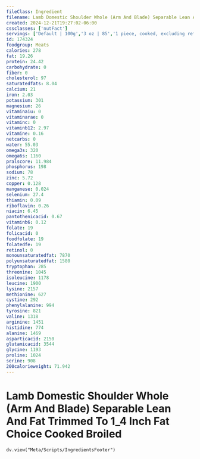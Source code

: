 ```yaml
---
fileClass: Ingredient
filename: Lamb Domestic Shoulder Whole (Arm And Blade) Separable Lean And Fat Trimmed To 1_4 Inch Fat Choice Cooked Broiled
created: 2024-12-21T19:27:02-06:00
cssclasses: ['nutFact']
servings: ['Default | 100g','3 oz | 85','1 piece, cooked, excluding refuse (yield from 1 lb raw meat with refuse) | 248']
id: 174324
foodgroup: Meats
calories: 278
fat: 19.26
protein: 24.42
carbohydrate: 0
fiber: 0
cholesterol: 97
saturatedfats: 8.04
calcium: 21
iron: 2.03
potassium: 301
magnesium: 26
vitaminaiu: 0
vitaminarae: 0
vitaminc: 0
vitaminb12: 2.97
vitamine: 0.16
netcarbs: 0
water: 55.03
omega3s: 320
omega6s: 1160
pralscore: 11.984
phosphorus: 198
sodium: 78
zinc: 5.72
copper: 0.128
manganese: 0.024
selenium: 27.4
thiamin: 0.09
riboflavin: 0.26
niacin: 6.45
pantothenicacid: 0.67
vitaminb6: 0.12
folate: 19
folicacid: 0
foodfolate: 19
folatedfe: 19
retinol: 0
monounsaturatedfat: 7870
polyunsaturatedfat: 1580
tryptophan: 285
threonine: 1045
isoleucine: 1178
leucine: 1900
lysine: 2157
methionine: 627
cystine: 292
phenylalanine: 994
tyrosine: 821
valine: 1318
arginine: 1451
histidine: 774
alanine: 1469
asparticacid: 2150
glutamicacid: 3544
glycine: 1193
proline: 1024
serine: 908
200calorieweight: 71.942
---
```


# Lamb Domestic Shoulder Whole (Arm And Blade) Separable Lean And Fat Trimmed To 1_4 Inch Fat Choice Cooked Broiled

```dataviewjs
dv.view("Meta/Scripts/IngredientsFooter")
```